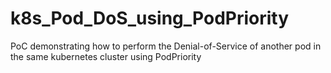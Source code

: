 # k8s_Pod_DoS_using_PodPriority
PoC demonstrating how to perform the Denial-of-Service of another pod in the same kubernetes cluster using PodPriority

